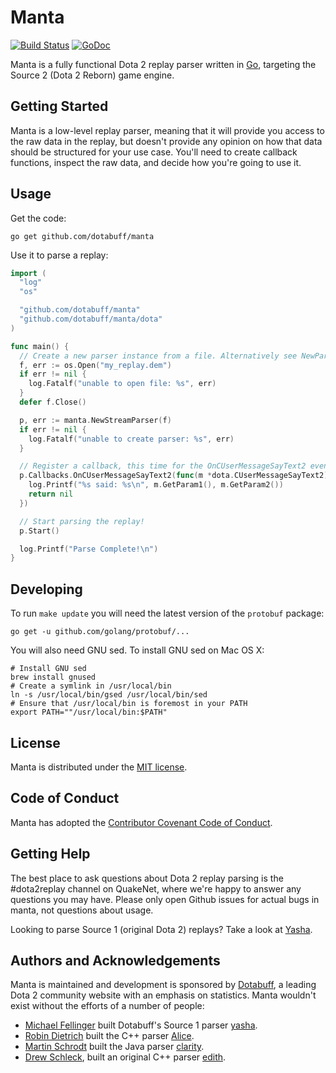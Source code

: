 # Manta

[![Build Status](https://travis-ci.org/dotabuff/manta.svg?branch=master)](https://travis-ci.org/dotabuff/manta) [![GoDoc](https://godoc.org/github.com/dotabuff/manta?status.svg)](https://godoc.org/github.com/dotabuff/manta)

Manta is a fully functional Dota 2 replay parser written in [Go](https://golang.org), targeting the Source 2 (Dota 2 Reborn) game engine.

## Getting Started

Manta is a low-level replay parser, meaning that it will provide you access to the raw data in the replay, but doesn't provide any opinion on how that data should be structured for your use case. You'll need to create callback functions, inspect the raw data, and decide how you're going to use it.

## Usage

Get the code:

    go get github.com/dotabuff/manta

Use it to parse a replay:

```go
import (
  "log"
  "os"

  "github.com/dotabuff/manta"
  "github.com/dotabuff/manta/dota"
)

func main() {
  // Create a new parser instance from a file. Alternatively see NewParser([]byte)
  f, err := os.Open("my_replay.dem")
  if err != nil {
    log.Fatalf("unable to open file: %s", err)
  }
  defer f.Close()

  p, err := manta.NewStreamParser(f)
  if err != nil {
    log.Fatalf("unable to create parser: %s", err)
  }

  // Register a callback, this time for the OnCUserMessageSayText2 event.
  p.Callbacks.OnCUserMessageSayText2(func(m *dota.CUserMessageSayText2) error {
    log.Printf("%s said: %s\n", m.GetParam1(), m.GetParam2())
    return nil
  })

  // Start parsing the replay!
  p.Start()

  log.Printf("Parse Complete!\n")
}
```

## Developing

To run `make update` you will need the latest version of the `protobuf` package:

`go get -u github.com/golang/protobuf/...`

You will also need GNU sed. To install GNU sed on Mac OS X:

```
# Install GNU sed
brew install gnused
# Create a symlink in /usr/local/bin
ln -s /usr/local/bin/gsed /usr/local/bin/sed
# Ensure that /usr/local/bin is foremost in your PATH
export PATH=""/usr/local/bin:$PATH"
```


## License

Manta is distributed under the [MIT license](https://github.com/dotabuff/manta/blob/master/LICENSE).

## Code of Conduct

Manta has adopted the [Contributor Covenant Code of Conduct](https://github.com/dotabuff/manta/blob/master/CONDUCT.md).

## Getting Help

The best place to ask questions about Dota 2 replay parsing is the #dota2replay channel on QuakeNet, where we're happy to answer any questions you may have. Please only open Github issues for actual bugs in manta, not questions about usage.

Looking to parse Source 1 (original Dota 2) replays? Take a look at [Yasha](https://github.com/dotabuff/yasha).

## Authors and Acknowledgements

Manta is maintained and development is sponsored by [Dotabuff](http://www.dotabuff.com), a leading Dota 2 community website with an emphasis on statistics. Manta wouldn't exist without the efforts of a number of people:

* [Michael Fellinger](https://github.com/manveru) built Dotabuff's Source 1 parser [yasha](https://github.com/dotabuff/yasha).
* [Robin Dietrich](https://github.com/invokr) built the C++ parser [Alice](https://github.com/AliceStats/Alice).
* [Martin Schrodt](https://github.com/spheenik) built the Java parser [clarity](https://github.com/skadistats/clarity).
* [Drew Schleck](https://github.com/dschleck), built an original C++ parser [edith](https://github.com/dschleck/edith).
